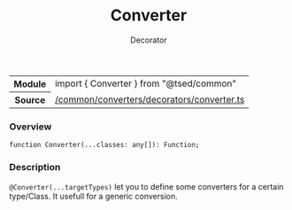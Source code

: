 
<header class="symbol-info-header"><h1 id="converter">Converter</h1><label class="symbol-info-type-label decorator">Decorator</label></header>
<!-- summary -->
<section class="symbol-info"><table class="is-full-width"><tbody><tr><th>Module</th><td><div class="lang-typescript"><span class="token keyword">import</span> { Converter }&nbsp;<span class="token keyword">from</span>&nbsp;<span class="token string">"@tsed/common"</span></div></td></tr><tr><th>Source</th><td><a href="https://github.com/Romakita/ts-express-decorators/blob/v4.5.1/src//common/converters/decorators/converter.ts#L0-L0">/common/converters/decorators/converter.ts</a></td></tr></tbody></table></section>
<!-- overview -->


### Overview


<pre><code class="typescript-lang ">function <span class="token function">Converter</span><span class="token punctuation">(</span>...classes<span class="token punctuation">:</span> <span class="token keyword">any</span><span class="token punctuation">[</span><span class="token punctuation">]</span><span class="token punctuation">)</span><span class="token punctuation">:</span> Function<span class="token punctuation">;</span></code></pre>


<!-- Parameters -->

<!-- Description -->


### Description

`@Converter(...targetTypes)` let you to define some converters for a certain type/Class.
It usefull for a generic conversion.

<!-- Members -->

